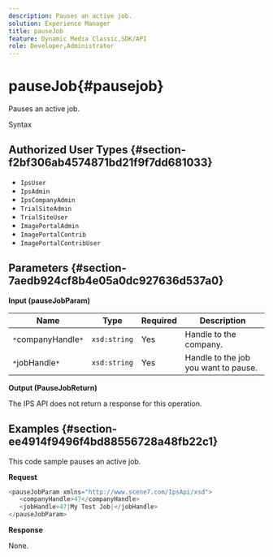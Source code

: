 ```yaml
---
description: Pauses an active job.
solution: Experience Manager
title: pauseJob
feature: Dynamic Media Classic,SDK/API
role: Developer,Administrator
---
```


# pauseJob{#pausejob}

Pauses an active job.

 Syntax 

## Authorized User Types {#section-f2bf306ab4574871bd21f9f7dd681033}

* `IpsUser` 
* `IpsAdmin` 
* `IpsCompanyAdmin` 
* `TrialSiteAdmin` 
* `TrialSiteUser` 
* `ImagePortalAdmin` 
* `ImagePortalContrib` 
* `ImagePortalContribUser`

## Parameters {#section-7aedb924cf8b4e05a0dc927636d537a0}

**Input (pauseJobParam)** 

|  Name  | Type  | Required  | Description  |
|---|---|---|---|
|  `*`companyHandle`*`  | `xsd:string`  | Yes  | Handle to the company.  |
|  `*`jobHandle`*`  | `xsd:string`  | Yes  | Handle to the job you want to pause.  |

**Output (PauseJobReturn)**

The IPS API does not return a response for this operation.

## Examples {#section-ee4914f9496f4bd88556728a48fb22c1}

This code sample pauses an active job.

**Request** 

```java
<pauseJobParam xmlns="http://www.scene7.com/IpsApi/xsd">
   <companyHandle>47</companyHandle>
   <jobHandle>47|My Test Job|</jobHandle>
</pauseJobParam>
```

**Response**

None. 
